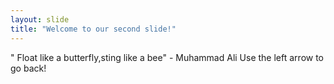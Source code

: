 ```yaml
---
layout: slide
title: "Welcome to our second slide!"
---
```

" Float like a butterfly,sting like a bee" - Muhammad Ali 
Use the left arrow to go back!
